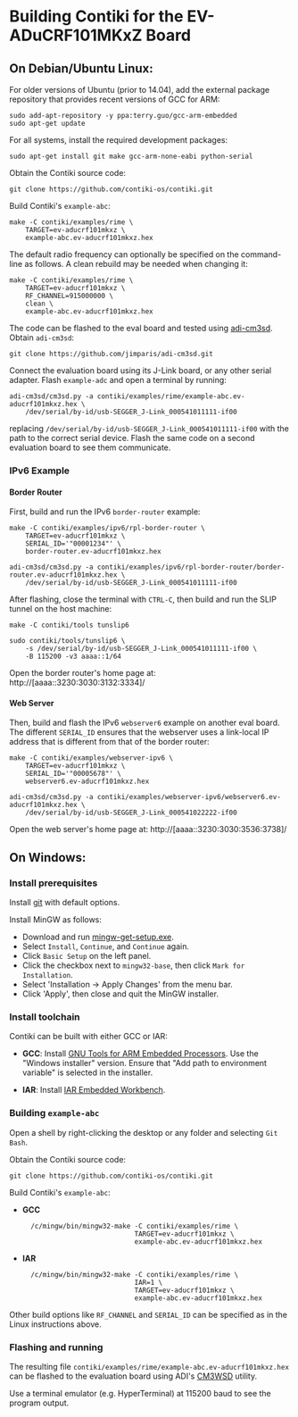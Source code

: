 Building Contiki for the EV-ADuCRF101MKxZ Board
===============================================

On Debian/Ubuntu Linux:
-----------------------

For older versions of Ubuntu (prior to 14.04), add the external
package repository that provides recent versions of GCC for ARM:

    sudo add-apt-repository -y ppa:terry.guo/gcc-arm-embedded
    sudo apt-get update

For all systems, install the required development packages:

    sudo apt-get install git make gcc-arm-none-eabi python-serial

Obtain the Contiki source code:

	git clone https://github.com/contiki-os/contiki.git

Build Contiki's `example-abc`:

	make -C contiki/examples/rime \
        TARGET=ev-aducrf101mkxz \
        example-abc.ev-aducrf101mkxz.hex

The default radio frequency can optionally be specified on the
command-line as follows.  A clean rebuild may be needed when changing
it:

	make -C contiki/examples/rime \
        TARGET=ev-aducrf101mkxz \
        RF_CHANNEL=915000000 \
        clean \
        example-abc.ev-aducrf101mkxz.hex

The code can be flashed to the eval board and tested using
[adi-cm3sd](https://github.com/jimparis/adi-cm3sd.git).  Obtain
`adi-cm3sd`:

    git clone https://github.com/jimparis/adi-cm3sd.git

Connect the evaluation board using its J-Link board, or any other
serial adapter.  Flash `example-adc` and open a terminal by running:

    adi-cm3sd/cm3sd.py -a contiki/examples/rime/example-abc.ev-aducrf101mkxz.hex \
        /dev/serial/by-id/usb-SEGGER_J-Link_000541011111-if00

replacing `/dev/serial/by-id/usb-SEGGER_J-Link_000541011111-if00` with
the path to the correct serial device.  Flash the same code on a
second evaluation board to see them communicate.

### IPv6 Example ###

#### Border Router ####

First, build and run the IPv6 `border-router` example:

	make -C contiki/examples/ipv6/rpl-border-router \
        TARGET=ev-aducrf101mkxz \
        SERIAL_ID='"00001234"' \
        border-router.ev-aducrf101mkxz.hex

    adi-cm3sd/cm3sd.py -a contiki/examples/ipv6/rpl-border-router/border-router.ev-aducrf101mkxz.hex \
        /dev/serial/by-id/usb-SEGGER_J-Link_000541011111-if00

After flashing, close the terminal with `CTRL-C`, then build and run
the SLIP tunnel on the host machine:

	make -C contiki/tools tunslip6

    sudo contiki/tools/tunslip6 \
        -s /dev/serial/by-id/usb-SEGGER_J-Link_000541011111-if00 \
        -B 115200 -v3 aaaa::1/64

Open the border router's home page at: http://[aaaa::3230:3030:3132:3334]/

#### Web Server ####

Then, build and flash the IPv6 `webserver6` example on another eval
board.  The different `SERIAL_ID` ensures that the webserver uses a
link-local IP address that is different from that of the border
router:

	make -C contiki/examples/webserver-ipv6 \
        TARGET=ev-aducrf101mkxz \
        SERIAL_ID='"00005678"' \
        webserver6.ev-aducrf101mkxz.hex

    adi-cm3sd/cm3sd.py -a contiki/examples/webserver-ipv6/webserver6.ev-aducrf101mkxz.hex \
        /dev/serial/by-id/usb-SEGGER_J-Link_000541022222-if00

Open the web server's home page at: http://[aaaa::3230:3030:3536:3738]/

On Windows:
-----------

### Install prerequisites ###

Install [git](http://git-scm.com/download/win/) with default options.

Install MinGW as follows:

* Download and run [mingw-get-setup.exe](https://sourceforge.net/projects/mingw/files/latest/download).
* Select `Install`, `Continue`, and `Continue` again.
* Click `Basic Setup` on the left panel.
* Click the checkbox next to `mingw32-base`, then click `Mark for Installation`.
* Select 'Installation -> Apply Changes' from the menu bar.
* Click 'Apply', then close and quit the MinGW installer.

### Install toolchain ###

Contiki can be built with either GCC or IAR:

* **GCC**: Install
  [GNU Tools for ARM Embedded Processors](https://launchpad.net/gcc-arm-embedded/+download).
  Use the "Windows installer" version.  Ensure that "Add path to
  environment variable" is selected in the installer.

* **IAR**: Install
  [IAR Embedded Workbench](http://www.iar.com/ewarm/).

### Building `example-abc` ###

Open a shell by right-clicking the desktop or any folder and
selecting `Git Bash`.

Obtain the Contiki source code:

	git clone https://github.com/contiki-os/contiki.git

Build Contiki's `example-abc`:

* **GCC**

        /c/mingw/bin/mingw32-make -C contiki/examples/rime \
                                  TARGET=ev-aducrf101mkxz \
                                  example-abc.ev-aducrf101mkxz.hex

* **IAR**

        /c/mingw/bin/mingw32-make -C contiki/examples/rime \
                                  IAR=1 \
                                  TARGET=ev-aducrf101mkxz \
                                  example-abc.ev-aducrf101mkxz.hex

Other build options like `RF_CHANNEL` and `SERIAL_ID` can be specified
as in the Linux instructions above.

### Flashing and running ###

The resulting file
`contiki/examples/rime/example-abc.ev-aducrf101mkxz.hex` can be
flashed to the evaluation board using ADI's
[CM3WSD](http://www.analog.com/static/imported-files/eval_boards/CM3WSD.zip)
utility.

Use a terminal emulator (e.g. HyperTerminal) at 115200 baud to see the
program output.
